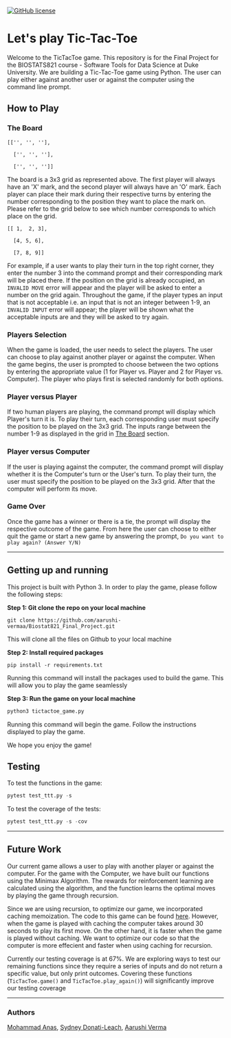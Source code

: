 [![GitHub license](https://img.shields.io/github/license/aarushi-vermaa/Biostat821_Final_Project)](https://github.com/aarushi-vermaa/Biostat821_Final_Project/blob/main/LICENSE)

# Let's play Tic-Tac-Toe

Welcome to the TicTacToe game. This repository is for the Final Project for the BIOSTATS821 course - Software Tools for Data Science at Duke University.
We are building a Tic-Tac-Toe game using Python. The user can play either against another user or against the computer using the command line prompt.

## How to Play

### The Board

```text
[['', '', ''],

  ['', '', ''],
  
  ['', '', '']]
```

The board is a 3x3 grid as represented above. The first player will always have an 'X' mark, and the second player will always have an 'O' mark. Each player can place their mark during their respective turns by entering the number corresponding to the position they want to place the mark on. Please refer to the grid below to see which number corresponds to which place on the grid.

```text
[[ 1,  2, 3],

  [4, 5, 6],
  
  [7, 8, 9]]
```

For example, if a user wants to play their turn in the top right corner, they enter the number 3 into the command prompt and their corresponding mark will be placed there. If the position on the grid is already occupied, an `INVALID MOVE` error will appear and the player will be asked to enter a number on the grid again. Throughout the game, if the player types an input that is not acceptable i.e. an input that is not an integer between 1-9, an `INVALID INPUT` error will appear; the player will be shown what the acceptable inputs are and they will be asked to try again.

### Players Selection

When the game is loaded, the user needs to select the players. The user can choose to play against another player or against the computer.
When the game begins, the user is prompted to choose between the two options by entering the appropriate value (1 for Player vs. Player and 2 for Player vs. Computer). The player who plays first is selected randomly for both options.

### Player versus Player

If two human players are playing, the command prompt will display which Player's turn it is. To play their turn, each corresponding user must specify the position to be played on the 3x3 grid. The inputs range between the number 1-9 as displayed in the grid in [The Board](#how-to-play) section.

### Player versus Computer

If the user is playing against the computer, the command prompt will display whether it is the Computer's turn or the User's turn. To play their turn, the user must specify the position to be played on the 3x3 grid. After that the computer will perform its move.

### Game Over

Once the game has a winner or there is a tie, the prompt will display the respective outcome of the game. From here the user can choose to either quit the game or start a new game by answering the prompt,
`Do you want to play again? (Answer Y/N)`

----

## Getting up and running

This project is built with Python 3. In order to play the game, please follow the following steps:

**Step 1: Git clone the repo on your local machine**

```text
git clone https://github.com/aarushi-vermaa/Biostat821_Final_Project.git
```

This will clone all the files on Github to your local machine

**Step 2: Install required packages**

```text
pip install -r requirements.txt
```

Running this command will install the packages used to build the game. This will allow you to play the game seamlessly

**Step 3: Run the game on your local machine**

```python
python3 tictactoe_game.py
```

Running this command will begin the game. Follow the instructions displayed to play the game.

We hope you enjoy the game!

## Testing

To test the functions in the game:

```python
pytest test_ttt.py -s
```

To test the coverage of the tests:

```python
pytest test_ttt.py -s -cov
```

----

## Future Work

Our current game allows a user to play with another player or against the computer. For the game with the Computer, we have built our functions using the Minimax Algorithm. The rewards for reinforcement learning are calculated using the algorithm, and the function learns the optimal moves by playing the game through recursion. 

Since we are using recursion, to optimize our game, we incorporated caching memoization. The code to this game can be found [here](https://github.com/aarushi-vermaa/Biostat821_Final_Project/blob/WIP/tictactoe_cache.py). However, when the game is played with caching the computer takes around 30 seconds to play its first move. On the other hand, it is faster when the game is played without caching. We want to optimize our code so that the computer is more effecient and faster when using caching for recursion. 

Currently our testing coverage is at 67%. We are exploring ways to test our remaining functions since they require a series of inputs and do not return a specific value, but only print outcomes. Covering these functions (`TicTacToe.game()` and `TicTacToe.play_again()`) will significantly improve our testing coverage

----

### Authors

[Mohammad Anas](https://github.com/anas14680), [Sydney Donati-Leach](https://github.com/sdonatileach), [Aarushi Verma](https://github.com/aarushi-vermaa)
